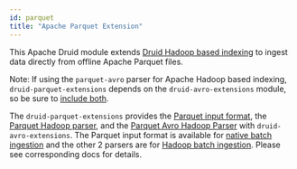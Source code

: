 ```yaml
---
id: parquet
title: "Apache Parquet Extension"
---
```


<!--
  ~ Licensed to the Apache Software Foundation (ASF) under one
  ~ or more contributor license agreements.  See the NOTICE file
  ~ distributed with this work for additional information
  ~ regarding copyright ownership.  The ASF licenses this file
  ~ to you under the Apache License, Version 2.0 (the
  ~ "License"); you may not use this file except in compliance
  ~ with the License.  You may obtain a copy of the License at
  ~
  ~   http://www.apache.org/licenses/LICENSE-2.0
  ~
  ~ Unless required by applicable law or agreed to in writing,
  ~ software distributed under the License is distributed on an
  ~ "AS IS" BASIS, WITHOUT WARRANTIES OR CONDITIONS OF ANY
  ~ KIND, either express or implied.  See the License for the
  ~ specific language governing permissions and limitations
  ~ under the License.
  -->


This Apache Druid module extends [Druid Hadoop based indexing](./../../ingestion/hadoop.md) to ingest data directly from offline
Apache Parquet files.

Note: If using the `parquet-avro` parser for Apache Hadoop based indexing, `druid-parquet-extensions` depends on the `druid-avro-extensions` module, so be sure to
 [include  both](./../extensions.md#loading-extensions).

The `druid-parquet-extensions` provides the [Parquet input format](./../../ingestion/data-formats.md#parquet), the [Parquet Hadoop parser](./../../ingestion/data-formats.md#parquet-hadoop-parser),
and the [Parquet Avro Hadoop Parser](./../../ingestion/data-formats.md#parquet-avro-hadoop-parser) with `druid-avro-extensions`.
The Parquet input format is available for [native batch ingestion](./../../ingestion/native-batch.md)
and the other 2 parsers are for [Hadoop batch ingestion](./../../ingestion/hadoop.md).
Please see corresponding docs for details.
